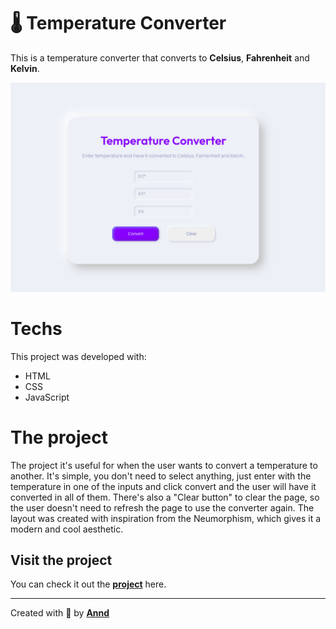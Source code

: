 # 🌡️ Temperature Converter

This is a temperature converter that converts to **Celsius**, **Fahrenheit** and **Kelvin**.

![The project](temp-conv.png)

# Techs

This project was developed with:
* HTML
* CSS
* JavaScript

# The project

The project it's useful for when the user wants to convert a temperature to another. It's simple, you don't need to select anything, just enter with the temperature in one of the inputs and click convert and the user will have it converted in all of them. There's also a "Clear button" to clear the page, so the user doesn't need to refresh the page to use the converter again. 
The layout was created with inspiration from the Neumorphism, which gives it a modern and cool aesthetic.

## Visit the project

You can check it out the [**project**](https://anndcodes.github.io/temperature-converter/) here.

---
Created with 💜 by [**Annd**](https://github.com/anndcodes) 